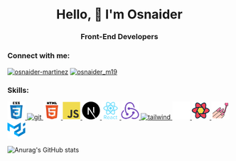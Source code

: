 <h1 align="center">
Hello, 👋 I'm Osnaider</h1>
<h3 align="center">Front-End Developers</h3>


<h3 align="left">Connect with me:</h3>
<p align="left">
<a href="https://linkedin.com/in/osnaider-martínez" target="blank"><img align="center" src="https://raw.githubusercontent.com/rahuldkjain/github-profile-readme-generator/master/src/images/icons/Social/linked-in-alt.svg" alt="osnaider-martinez" height="30" width="40" /></a>
<a href="https://instagram.com/osnaider_m19" target="blank"><img align="center" src="https://raw.githubusercontent.com/rahuldkjain/github-profile-readme-generator/master/src/images/icons/Social/instagram.svg" alt="osnaider_m19" height="30" width="40" /></a>
</p>

<h3 align="left">Skills:</h3>
<p align="left">
<a href="https://www.w3schools.com/css/" target="_blank" rel="noreferrer"> <img src="https://raw.githubusercontent.com/devicons/devicon/master/icons/css3/css3-original-wordmark.svg" alt="css3" width="40" height="40"/> </a> 
<a href="https://git-scm.com/" target="_blank" rel="noreferrer"> <img src="https://www.vectorlogo.zone/logos/git-scm/git-scm-icon.svg" alt="git" width="40" height="40"/> </a> 
<a href="https://www.w3.org/html/" target="_blank" rel="noreferrer"> <img src="https://raw.githubusercontent.com/devicons/devicon/master/icons/html5/html5-original-wordmark.svg" alt="html5" width="40" height="40"/> </a> 
<a href="https://developer.mozilla.org/en-US/docs/Web/JavaScript" target="_blank" rel="noreferrer"> <img src="https://raw.githubusercontent.com/devicons/devicon/master/icons/javascript/javascript-original.svg" alt="javascript" width="40" height="40"/> </a> 
<a href="https://nextjs.org/" target="_blank" rel="noreferrer"> <img src="./icons/next.svg" alt="nextjs" width="40" height="40"/> </a> 
<a href="https://reactjs.org/" target="_blank" rel="noreferrer"> <img src="https://raw.githubusercontent.com/devicons/devicon/master/icons/react/react-original-wordmark.svg" alt="react" width="40" height="40"/> </a> 
<a href="https://redux.js.org" target="_blank" rel="noreferrer"> <img src="https://raw.githubusercontent.com/devicons/devicon/master/icons/redux/redux-original.svg" alt="redux" width="40" height="40"/> </a> 
<a href="https://tailwindcss.com/" target="_blank" rel="noreferrer"> <img src="https://www.vectorlogo.zone/logos/tailwindcss/tailwindcss-icon.svg" alt="tailwind" width="40" height="40"/> </a>
<a href="https://tailwindcss.com/" target="_blank" rel="noreferrer"> <img src="./icons/astro.svg" alt="tailwind" width="40" height="40"/> </a>
<a href="https://tailwindcss.com/" target="_blank" rel="noreferrer"> <img src="./icons/react-query.svg" alt="tailwind" width="40" height="40"/> </a>
<a href="https://tailwindcss.com/" target="_blank" rel="noreferrer"> <img src="./icons/style-components.svg" alt="tailwind" width="40" height="40"/> </a>
<a href="https://tailwindcss.com/" target="_blank" rel="noreferrer"> <img src="./icons/material-ui.svg" alt="tailwind" width="40" height="40"/> </a>
 </p>

![Anurag's GitHub stats](https://github-readme-stats.vercel.app/api?username=Osnaider19&show_icons=true&theme=tokyonight)




